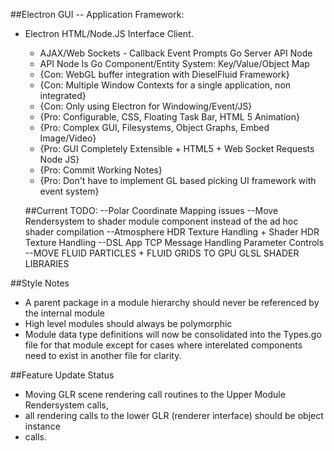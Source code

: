 ##Electron GUI -- Application Framework:
- Electron HTML/Node.JS Interface Client.
  - AJAX/Web Sockets - Callback Event Prompts Go Server API Node
  - API Node Is Go Component/Entity System: Key/Value/Object Map
  - {Con: WebGL buffer integration with DieselFluid Framework}
  - {Con: Multiple Window Contexts for a single application, non integrated}
  - {Con: Only using Electron for Windowing/Event/JS}
  - {Pro: Configurable, CSS, Floating Task Bar, HTML 5 Animation}
  - {Pro: Complex GUI, Filesystems, Object Graphs, Embed Image/Video}
  - {Pro: GUI Completely Extensible + HTML5 + Web Socket Requests Node JS}
  - {Pro: Commit Working Notes}
  - {Pro: Don't have to implement GL based picking UI framework with event system}

  ##Current TODO:
  --Polar Coordinate Mapping issues
  --Move Rendersystem to shader module component instead of the ad hoc shader compilation
  --Atmosphere HDR Texture Handling + Shader HDR Texture Handling
  --DSL App TCP Message Handling Parameter Controls
  --MOVE FLUID PARTICLES + FLUID GRIDS TO GPU GLSL SHADER LIBRARIES


##Style Notes
 - A parent package in a module hierarchy should never be referenced by the internal module
 - High level modules should always be polymorphic
 - Module data type definitions will now be consolidated into the Types.go file for that module
 except for cases where interelated components need to exist in another file for clarity.




 ##Feature Update Status
 - Moving GLR scene rendering call routines to the Upper Module Rendersystem calls,
 - all rendering calls to the lower GLR (renderer interface) should be object instance
 - calls.

